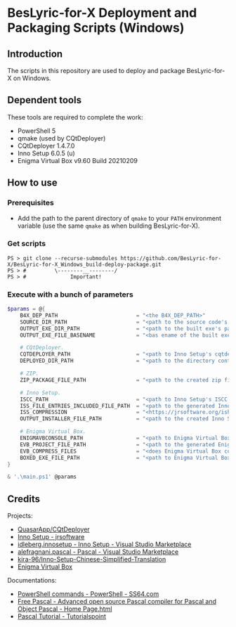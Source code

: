 # BesLyric-for-X Deployment and Packaging Scripts (Windows)

## Introduction

The scripts in this repository are used to deploy and package BesLyric-for-X on Windows.

## Dependent tools

These tools are required to complete the work:

- PowerShell 5
- qmake (used by CQtDeployer)
- CQtDeployer 1.4.7.0
- Inno Setup 6.0.5 (u)
- Enigma Virtual Box v9.60 Build 20210209

## How to use

### Prerequisites

- Add the path to the parent directory of `qmake` to your `PATH` environment variable (use the same `qmake` as when building BesLyric-for-X).

### Get scripts

```shell
PS > git clone --recurse-submodules https://github.com/BesLyric-for-X/BesLyric-for-X_Windows_build-deploy-package.git
PS > #         \--------__--------/
PS > #              Important!
```

### Execute with a bunch of parameters

```powershell
$params = @{
    B4X_DEP_PATH                         = "<the B4X_DEP_PATH>"
    SOURCE_DIR_PATH                      = "<path to the source code's directory>"
    OUTPUT_EXE_DIR_PATH                  = "<path to the built exe's parent directory>"
    OUTPUT_EXE_FILE_BASENAME             = "<bas ename of the built exe>"

    # CQtDeployer.
    CQTDEPLOYER_PATH                     = "<path to Inno Setup's cqtdeployer.bat or .exe>"
    DEPLOYED_DIR_PATH                    = "<path to the directory contains exe and all dependant dlls>"

    # ZIP.
    ZIP_PACKAGE_FILE_PATH                = "<path to the created zip file>"

    # Inno Setup.
    ISCC_PATH                            = "<path to Inno Setup's ISCC.exe>"
    ISS_FILE_ENTRIES_INCLUDED_FILE_PATH  = "<path to the generated Inno Setup's section [Files] included file>"
    ISS_COMPRESSION                      = "<https://jrsoftware.org/ishelp/topic_setup_compression.htm>"
    OUTPUT_INSTALLER_FILE_PATH           = "<path to the created Inno Setup installer>"

    # Enigma Virtual Box.
    ENIGMAVBCONSOLE_PATH                 = "<path to Enigma Virtual Box's enigmavbconsole.exe>"
    EVB_PROJECT_FILE_PATH                = "<path to the generated Enigma Virtual Box project file>"
    EVB_COMPRESS_FILES                   = "<does Enigma Virtual Box compress files: $true or $false>"
    BOXED_EXE_FILE_PATH                  = "<path to Enigma Virtual Box's output boxed exe>"
}

& '.\main.ps1' @params
```

## Credits

Projects:

- [QuasarApp/CQtDeployer](https://github.com/QuasarApp/CQtDeployer)
- [Inno Setup - jrsoftware](https://jrsoftware.org/isinfo.php)
- [idleberg.innosetup - Inno Setup - Visual Studio Marketplace](https://marketplace.visualstudio.com/items?itemName=idleberg.innosetup)
- [alefragnani.pascal - Pascal - Visual Studio Marketplace](https://marketplace.visualstudio.com/items?itemName=alefragnani.pascal)
- [kira-96/Inno-Setup-Chinese-Simplified-Translation](https://github.com/kira-96/Inno-Setup-Chinese-Simplified-Translation)
- [Enigma Virtual Box](https://www.enigmaprotector.com/en/aboutvb.html)

Documentations:

- [PowerShell commands - PowerShell - SS64.com](https://ss64.com/ps/)
- [Free Pascal - Advanced open source Pascal compiler for Pascal and Object Pascal - Home Page.html](https://www.freepascal.org/)
- [Pascal Tutorial - Tutorialspoint](https://www.tutorialspoint.com/pascal/)
